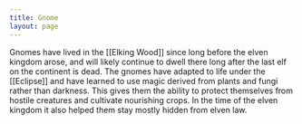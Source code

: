 ```yaml
---
title: Gnome
layout: page
---
```


Gnomes have lived in the [[Elking Wood]] since long before the elven kingdom arose, and will likely continue to dwell there long after the last elf on the continent is dead. The gnomes have adapted to life under the [[Eclipse]] and have learned to use magic derived from plants and fungi rather than darkness. This gives them the ability to protect themselves from hostile creatures and cultivate nourishing crops. In the time of the elven kingdom it also helped them stay mostly hidden from elven law.
